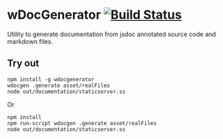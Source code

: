
# wDocGenerator [![Build Status](https://travis-ci.org/Wandalen/wDocGenerator.svg?branch=master)](https://travis-ci.org/Wandalen/wDocGenerator)

Utility to generate documentation from jsdoc annotated source code and markdown files.

## Try out
```
npm install -g wdocgenerator
wdocgen .generate asset/realFiles
node out/documentation/staticserver.ss
```
Or
```
npm install 
npm run-script wdocgen .generate asset/realFiles
node out/documentation/staticserver.ss
```
















